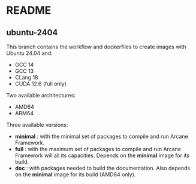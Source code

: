 # README
## ubuntu-2404

This branch contains the workflow and dockerfiles to create
images with Ubuntu 24.04 and:
- GCC 14
- GCC 13
- CLang 18
- CUDA 12.6 (full only)

Two available architectures:
- AMD64
- ARM64

Three available versions:
- **minimal** : with the minimal set of packages to compile and 
  run Arcane Framework.
- **full** : with the maximum set of packages to compile and run
  Arcane Framework will all its capacities. Depends on the
  **minimal** image for its build.
- **doc** : with packages needed to build the documentation. Also
  depends on the **minimal** image for its build (AMD64 only).
